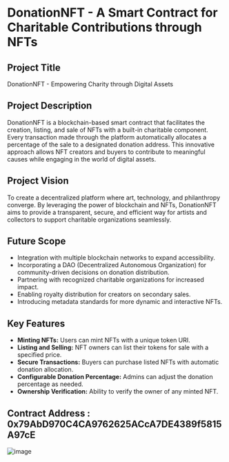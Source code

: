 # DonationNFT - A Smart Contract for Charitable Contributions through NFTs

## Project Title
DonationNFT - Empowering Charity through Digital Assets

## Project Description
DonationNFT is a blockchain-based smart contract that facilitates the creation, listing, and sale of NFTs with a built-in charitable component. Every transaction made through the platform automatically allocates a percentage of the sale to a designated donation address. This innovative approach allows NFT creators and buyers to contribute to meaningful causes while engaging in the world of digital assets.

## Project Vision
To create a decentralized platform where art, technology, and philanthropy converge. By leveraging the power of blockchain and NFTs, DonationNFT aims to provide a transparent, secure, and efficient way for artists and collectors to support charitable organizations seamlessly.

## Future Scope
- Integration with multiple blockchain networks to expand accessibility.
- Incorporating a DAO (Decentralized Autonomous Organization) for community-driven decisions on donation distribution.
- Partnering with recognized charitable organizations for increased impact.
- Enabling royalty distribution for creators on secondary sales.
- Introducing metadata standards for more dynamic and interactive NFTs.

## Key Features
- **Minting NFTs:** Users can mint NFTs with a unique token URI.
- **Listing and Selling:** NFT owners can list their tokens for sale with a specified price.
- **Secure Transactions:** Buyers can purchase listed NFTs with automatic donation allocation.
- **Configurable Donation Percentage:** Admins can adjust the donation percentage as needed.
- **Ownership Verification:** Ability to verify the owner of any minted NFT.

## Contract Address : 0x79AbD970C4CA9762625ACcA7DE4389f5815A97cE
![image](https://github.com/user-attachments/assets/a8d1b2ed-ef14-4c0d-8488-4d6d244c8487)


